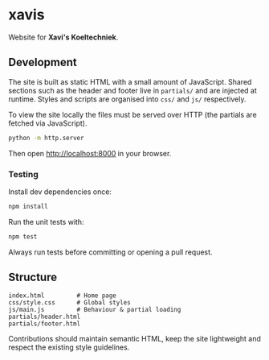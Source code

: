 # xavis

Website for **Xavi's Koeltechniek**.

## Development

The site is built as static HTML with a small amount of JavaScript.
Shared sections such as the header and footer live in `partials/` and
are injected at runtime. Styles and scripts are organised into
`css/` and `js/` respectively.

To view the site locally the files must be served over HTTP (the
partials are fetched via JavaScript).

```bash
python -m http.server
```

Then open <http://localhost:8000> in your browser.

### Testing

Install dev dependencies once:

```bash
npm install
```

Run the unit tests with:

```bash
npm test
```
Always run tests before committing or opening a pull request.

## Structure

```
index.html         # Home page
css/style.css      # Global styles
js/main.js         # Behaviour & partial loading
partials/header.html
partials/footer.html
```

Contributions should maintain semantic HTML, keep the site lightweight
and respect the existing style guidelines.

